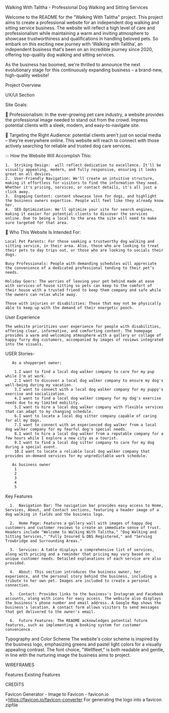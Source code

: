 Walking With Talitha - Professional Dog Walking and Sitting Services

Welcome to the README for the "Walking With Talitha" project. This project aims to create a professional website for an independent dog walking and sitting service business. The website will reflect a high level of care and professionalism while maintaining a warm and inviting atmosphere to showcase trustworthiness and qualifications in handling beloved pets.
So embark on this exciting new journey with ‘Walking with Talitha’, an independent business that's been on an incredible journey since 2020, offering top-quality dog walking and sitting services.

As the business has boomed, we're thrilled to announce the next evolutionary stage for this continuously expanding business – a brand-new, high-quality website!


Project Overview


UX/UI Section

Site Goals:

🐾 Professionalism: In the ever-growing pet care industry, a website provides the professional image needed to stand out from the crowd. Impress potential clients with a sleek, modern, and easy-to-navigate site.

🎯 Targeting the Right Audience:  potential clients aren't just on social media – they're everywhere online. This website will reach to connect with those actively searching for reliable and trusted dog care services.

💥 How the Website Will Accomplish This:

    1.	Striking Design:  will reflect dedication to excellence. It'll be visually appealing, modern, and fully responsive, ensuring it looks great on all devices.
    2.	User-Friendly Navigation: We'll create an intuitive structure, making it effortless for visitors to find the information they need. Whether it's pricing, services, or contact details, it's all just a click away.
    3.	Engaging Content: content showcase love for dogs, and highlight the business owners expertise. People will feel like they already know her.
    4.	SEO Optimization: We'll optimize your site for search engines, making it easier for potential clients to discover the services online. Due to being a local to the area the site will need to make sure targeted for that area.


🎉 Who This Website Is Intended For:

    Local Pet Parents: For those seeking a trustworthy dog walking and sitting service, in their area. Also, those who are looking to treat their pets to day trips out, or those who are looking to socials their dogs.

    Busy Professionals: People with demanding schedules will appreciate the convenience of a dedicated professional tending to their pet’s needs.

    Holiday Goers: The worries of leaving your pet behind made at ease with services of house sitting so pets can keep to the comfort of their house with a trusted friend to keep them company and safe while the owners can relax while away.

    Those with injuries or disabilities: Those that may not be physically able to keep up with the demand of their energetic pooch.


User Experience

    The website prioritizes user experience for people with disabilities, offering clear, informative, and comforting content. The homepage provides a warm and welcoming atmosphere with a gallery or collage of happy furry dog customers, accompanied by images of reviews integrated into the visuals.

USER Stories-

       As a shopperpet owner:
       
        1.I want to find a local dog walker company to care for my pup while I'm at work.
        2.I want to discover a local dog walker company to ensure my dog's well-being during my vacation.
        3.I want to connect with a local dog walker company for my puppy's exercise and socialization.
        4.I want to find a local dog walker company for my dog's exercise needs due to my limited mobility.
        5.I want to hire a local dog walker company with flexible services that can adapt to my changing schedule.
        6.I want to locate a local dog sitter company capable of caring for all my dogs.
        7.I want to connect with an experienced dog walker from a local dog walker company for my fearful dog's special needs.
        8.I want to hire a local dog walker from a reputable company for a few hours while I explore a new city as a tourist.
        9.I want to find a local dog sitter company to care for my dog during a special event.
        10.I want to locate a reliable local dog walker company that provides on-demand services for my unpredictable work schedule.
         
       As business owner
        1
        2
        3
        4
        5  

Key Features

      1.  Navigation Bar: The navigation bar provides easy access to Home, Services, About, and Contact sections, featuring a header image of a dog walking in fields and the business logo.

      2.  Home Page: Features a gallery wall with images of happy dog customers and customer reviews to create an immediate sense of trust. Headers include "Welcome to Walking With Talitha," "Dog Walking and Sitting Services," "Fully Insured & DBS Registered," and "Serving Trowbridge and Surrounding Areas."

      3.  Services: A table displays a comprehensive list of services, along with pricing and a reminder that pricing may vary based on unique customer needs. Detailed explanations of each service are also provided.

      4.  About: This section introduces the business owner, her experience, and the personal story behind the business, including a tribute to her own pet. Images are included to create a personal connection.

      5.  Contact: Provides links to the business's Instagram and Facebook accounts, along with icons for easy access. The website also displays the business's phone number and email address. A Google Map shows the business's location. A contact form allows visitors to send messages that get delivered to the owner's email.

      6.  Future Features: The README acknowledges potential future features, such as implementing a booking system for customer convenience.
Typography and Color Scheme
The website's color scheme is inspired by the business logo, emphasizing greens and pastel light colors for a visually appealing contrast. The font choice, "Wellfleet," is both readable and gentle, in line with the nurturing image the business aims to project.



WIREFRAMES

Features 
Existing Features 




CREDITS 

Favicon Generator - Image to Favicon - favicon.io <https://favicon.io/favicon-converter
For generating the logo into a favicon zipfile
